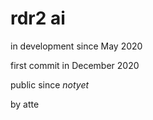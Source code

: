 # rdr2 ai

in development since May 2020

first commit in December 2020

public since _notyet_

by atte
